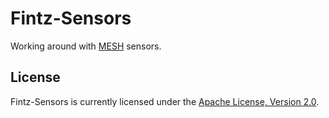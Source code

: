 # Fintz-Sensors
Working around with [MESH](https://meshprj.com/) sensors.

## License

Fintz-Sensors is currently licensed under the [Apache License, Version 2.0](http://www.apache.org/licenses/).


